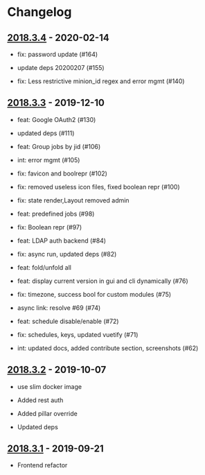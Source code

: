 # Changelog


## [2018.3.4] - 2020-02-14

- fix: password update (#164)

- update deps 20200207 (#155)

- fix: Less restrictive minion_id regex and error mgmt (#140)

[2018.3.4]: https://github.com/latenighttales/alcali/compare/v2018.3.4...HEAD

## [2018.3.3] - 2019-12-10

- feat: Google OAuth2 (#130)

- updated deps (#111)

- feat: Group jobs by jid (#106)

- int: error mgmt (#105)

- fix: favicon and boolrepr (#102)

- fix: removed useless icon files, fixed boolean repr (#100)

- fix: state render,Layout removed admin

- feat: predefined jobs (#98)

- fix: Boolean repr (#97)

- feat: LDAP auth backend (#84)

- fix: async run, updated deps (#82)

- feat: fold/unfold all

- feat: display current version in gui and cli dynamically (#76)

- fix: timezone, success bool for custom modules (#75)

- async link: resolve #69 (#74)

- feat: schedule disable/enable (#72)

- fix: schedules, keys, updated vuetify (#71)

- int: updated docs, added contribute section, screenshots (#62)

[2018.3.3]: https://github.com/latenighttales/alcali/compare/v2019.2.3...HEAD

## [2018.3.2] - 2019-10-07

- use slim docker image

- Added rest auth

- Added pillar override

- Updated deps

[2018.3.2]: https://github.com/latenighttales/alcali/compare/v2018.3.1...v2018.3.2

## [2018.3.1] - 2019-09-21

- Frontend refactor

[2018.3.1]: https://github.com/latenighttales/alcali/compare/v2018.3.1...v2018.3.2
